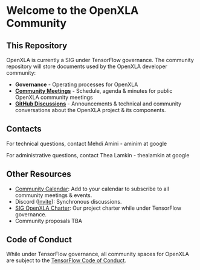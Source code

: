 # Welcome to the OpenXLA Community

## This Repository 

OpenXLA is currently a SIG under TensorFlow governance. The community repository will store documents used by the OpenXLA developer community:

* **Governance** - Operating processes for OpenXLA
* **[Community Meetings](https://github.com/openxla/community/tree/main/meetings)** - Schedule, agenda & minutes for public OpenXLA community meetings
* **[GitHub Discussions](https://github.com/openxla/community/discussions)** - Announcements & technical and community conversations about the OpenXLA project & its components.

## Contacts

For technical questions, contact Mehdi Amini - aminim at google

For administrative questions, contact Thea Lamkin - thealamkin at google 

## Other Resources

* [Community Calendar](https://calendar.google.com/calendar/u/0/embed?src=c_6e3fee8576a7e330003a3130f2c89726fe487f4b3f555a12edf8a2c49005f69b@group.calendar.google.com&ctz=America/Los_Angeles): Add to your calendar to subscribe to all community meetings & events. 
* Discord ([Invite](https://discord.gg/PeWUTaecrA)): Synchronous discussions. 
* [SIG OpenXLA Charter](https://github.com/tensorflow/community/blob/master/sigs/openxla/CHARTER.md): Our project charter while under TensorFlow governance. 
* Community proposals TBA

## Code of Conduct
While under TensorFlow governance, all community spaces for OpenXLA are subject to the [TensorFlow Code of Conduct](https://github.com/tensorflow/community/blob/master/CODE_OF_CONDUCT.md).

